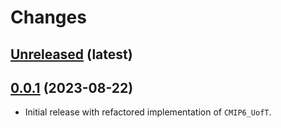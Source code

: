 # Changes

## [Unreleased](https://github.com/crim-ca/stac-populator) (latest)

<!-- insert list items of new changes here -->

## [0.0.1](https://github.com/crim-ca/stac-populator/tree/0.0.1) (2023-08-22)

* Initial release with refactored implementation of `CMIP6_UofT`.
